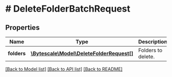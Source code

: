 # # DeleteFolderBatchRequest

## Properties

Name | Type | Description | Notes
------------ | ------------- | ------------- | -------------
**folders** | [**\Bytescale\Model\DeleteFolderRequest[]**](DeleteFolderRequest.md) | Folders to delete. |

[[Back to Model list]](../../README.md#models) [[Back to API list]](../../README.md#endpoints) [[Back to README]](../../README.md)
